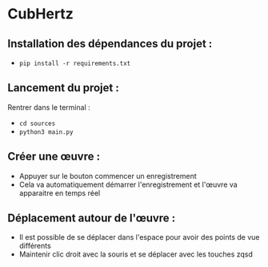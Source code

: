 # CubHertz

## Installation des dépendances du projet :
+ `pip install -r requirements.txt`

## Lancement du projet :
Rentrer dans le terminal :
+ `cd sources`
+ `python3 main.py`

## Créer une œuvre :

+ Appuyer sur le bouton commencer un enregistrement
+ Cela va automatiquement démarrer l'enregistrement et l'œuvre va apparaitre en temps réel

## Déplacement autour de l'œuvre :

+ Il est possible de se déplacer dans l'espace pour avoir des points de vue différents
+ Maintenir clic droit avec la souris et se déplacer avec les touches zqsd 
